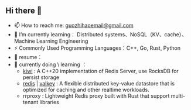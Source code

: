 ## Hi there 👋

- 📫 How to reach me: guozhihaoemail@gmail.com
- 🌱 I’m currently learning： Distributed systems、NoSQL（KV、cache）、Machine Learning Engineering
- ⚡ Commonly Used Programming Languages：C++, Go, Rust, Python
- 👯 resume：
- 🔭 currently doing \ learning ：
  -  [kiwi](https://github.com/arana-db/kiwi) : A C++20 implementation of Redis Server, use RocksDB for persist storage
  -  [redis](https://github.com/redis/redis) | [valkey](https://github.com/valkey-io/valkey) : A flexible distributed key-value datastore that is optimized for caching and other realtime workloads.
  -  rrproxy : Lightweight Redis proxy built with Rust that support multi-tenant libraries

<!--
**guozhihao-224/guozhihao-224** is a ✨ _special_ ✨ repository because its `README.md` (this file) appears on your GitHub profile.

Here are some ideas to get you started:

- 🔭 I’m currently working on ...
- 🌱 I’m currently learning ...
- 👯 I’m looking to collaborate on ...
- 🤔 I’m looking for help with ...
- 💬 Ask me about ...
- 📫 How to reach me: ...
- 😄 Pronouns: ...
- ⚡ Fun fact: ...
-->
